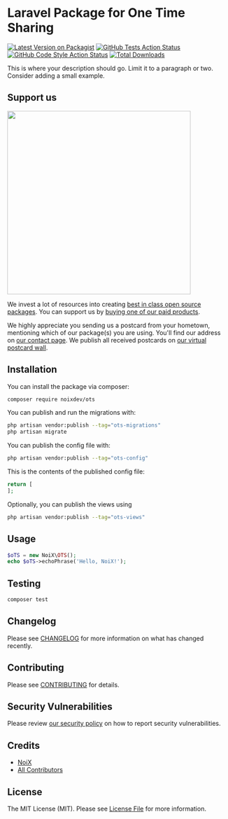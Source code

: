 # Laravel Package for One Time Sharing

[![Latest Version on Packagist](https://img.shields.io/packagist/v/noixdev/ots.svg?style=flat-square)](https://packagist.org/packages/noixdev/ots)
[![GitHub Tests Action Status](https://img.shields.io/github/actions/workflow/status/noixdev/ots/run-tests.yml?branch=main&label=tests&style=flat-square)](https://github.com/noixdev/ots/actions?query=workflow%3Arun-tests+branch%3Amain)
[![GitHub Code Style Action Status](https://img.shields.io/github/actions/workflow/status/noixdev/ots/fix-php-code-style-issues.yml?branch=main&label=code%20style&style=flat-square)](https://github.com/noixdev/ots/actions?query=workflow%3A"Fix+PHP+code+style+issues"+branch%3Amain)
[![Total Downloads](https://img.shields.io/packagist/dt/noixdev/ots.svg?style=flat-square)](https://packagist.org/packages/noixdev/ots)

This is where your description should go. Limit it to a paragraph or two. Consider adding a small example.

## Support us

[<img src="https://github-ads.s3.eu-central-1.amazonaws.com/ots.jpg?t=1" width="419px" />](https://spatie.be/github-ad-click/ots)

We invest a lot of resources into creating [best in class open source packages](https://spatie.be/open-source). You can support us by [buying one of our paid products](https://spatie.be/open-source/support-us).

We highly appreciate you sending us a postcard from your hometown, mentioning which of our package(s) you are using. You'll find our address on [our contact page](https://spatie.be/about-us). We publish all received postcards on [our virtual postcard wall](https://spatie.be/open-source/postcards).

## Installation

You can install the package via composer:

```bash
composer require noixdev/ots
```

You can publish and run the migrations with:

```bash
php artisan vendor:publish --tag="ots-migrations"
php artisan migrate
```

You can publish the config file with:

```bash
php artisan vendor:publish --tag="ots-config"
```

This is the contents of the published config file:

```php
return [
];
```

Optionally, you can publish the views using

```bash
php artisan vendor:publish --tag="ots-views"
```

## Usage

```php
$oTS = new NoiX\OTS();
echo $oTS->echoPhrase('Hello, NoiX!');
```

## Testing

```bash
composer test
```

## Changelog

Please see [CHANGELOG](CHANGELOG.md) for more information on what has changed recently.

## Contributing

Please see [CONTRIBUTING](CONTRIBUTING.md) for details.

## Security Vulnerabilities

Please review [our security policy](../../security/policy) on how to report security vulnerabilities.

## Credits

- [NoiX](https://github.com/NoiX)
- [All Contributors](../../contributors)

## License

The MIT License (MIT). Please see [License File](LICENSE.md) for more information.
